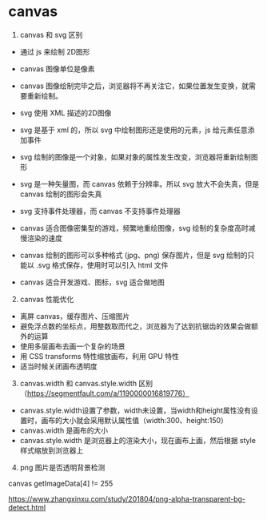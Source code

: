 # canvas

1. canvas 和 svg 区别

* 通过 js 来绘制 2D图形
* canvas 图像单位是像素
* canvas 图像绘制完毕之后，浏览器将不再关注它，如果位置发生变换，就需要重新绘制。

* svg 使用 XML 描述的2D图像
* svg 是基于 xml 的，所以 svg 中绘制图形还是使用的元素，js 给元素任意添加事件
* svg 绘制的图像是一个对象，如果对象的属性发生改变，浏览器将重新绘制图形

* svg 是一种矢量图，而 canvas 依赖于分辨率。所以 svg 放大不会失真，但是 canvas 绘制的图形会失真
* svg 支持事件处理器，而 canvas 不支持事件处理器
* canvas 适合图像密集型的游戏，频繁地重绘图像，svg 绘制的复杂度高时减慢渲染的速度
* canvas 绘制的图形可以多种格式 (jpg、png) 保存图片，但是 svg 绘制的只能以 .svg 格式保存，使用时可以引入 html 文件
* canvas 适合开发游戏、图标，svg 适合做地图

2. canvas 性能优化

* 离屏 canvas，缓存图片、压缩图片
* 避免浮点数的坐标点，用整数取而代之，浏览器为了达到抗锯齿的效果会做额外的运算
* 使用多层画布去画一个复杂的场景
* 用 CSS transforms 特性缩放画布，利用 GPU 特性
* 适当时候关闭画布透明度

3. canvas.width 和 canvas.style.width 区别 （<https://segmentfault.com/a/1190000016819776）>

* canvas.style.width设置了参数，width未设置，当width和height属性没有设置时，画布的大小就会采用默认属性值（width:300、height:150）
* canvas.width 是画布的大小
* canvas.style.width 是浏览器上的渲染大小，现在画布上画，然后根据 style 样式缩放到浏览器上

4. png 图片是否透明背景检测 

canvas getImageData[4] != 255

<https://www.zhangxinxu.com/study/201804/png-alpha-transparent-bg-detect.html>
